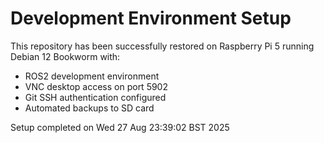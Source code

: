 # Development Environment Setup

This repository has been successfully restored on Raspberry Pi 5 running Debian 12 Bookworm with:
- ROS2 development environment 
- VNC desktop access on port 5902
- Git SSH authentication configured
- Automated backups to SD card

Setup completed on Wed 27 Aug 23:39:02 BST 2025
